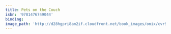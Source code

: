```yaml
---
title: Pets on the Couch
isbn: '9781476749044'
binding:
image_path: 'http://d28hgpri8am2if.cloudfront.net/book_images/onix/cvr9781476749044/pets-on-the-couch-9781476749044_lg.jpg'
---
```



